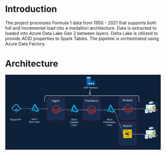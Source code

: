 # Introduction

The project processes Formula 1 data from 1950 - 2021 that supports both full and incremental load into a medallion architecture. Data is extracted to loaded into Azure Data Lake Gen 2 between layers. Delta Lake is utilized to provide ACID properties to Spark Tables. The pipeline is orchestrated using Azure Data Factory.

# Architecture

![Alt text](images/architecture.png)